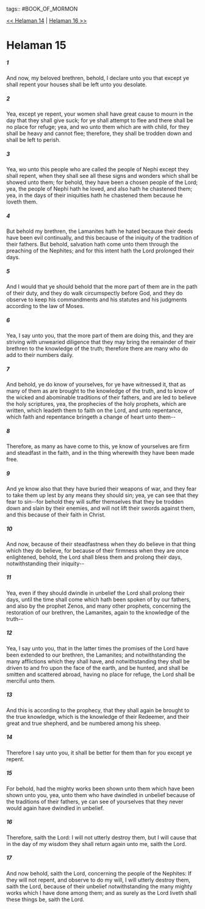 tags:: #BOOK_OF_MORMON

[<< Helaman 14](BOOK_OF_MORMON/10_Helaman/Helaman_14.md) | [Helaman 16 >>](BOOK_OF_MORMON/10_Helaman/Helaman_16.md)

# Helaman 15

##### 1

And now, my beloved brethren, behold, I declare unto you that except ye shall repent your houses shall be left unto you desolate.

##### 2

Yea, except ye repent, your women shall have great cause to mourn in the day that they shall give suck; for ye shall attempt to flee and there shall be no place for refuge; yea, and wo unto them which are with child, for they shall be heavy and cannot flee; therefore, they shall be trodden down and shall be left to perish.

##### 3

Yea, wo unto this people who are called the people of Nephi except they shall repent, when they shall see all these signs and wonders which shall be showed unto them; for behold, they have been a chosen people of the Lord; yea, the people of Nephi hath he loved, and also hath he chastened them; yea, in the days of their iniquities hath he chastened them because he loveth them.

##### 4

But behold my brethren, the Lamanites hath he hated because their deeds have been evil continually, and this because of the iniquity of the tradition of their fathers. But behold, salvation hath come unto them through the preaching of the Nephites; and for this intent hath the Lord prolonged their days.

##### 5

And I would that ye should behold that the more part of them are in the path of their duty, and they do walk circumspectly before God, and they do observe to keep his commandments and his statutes and his judgments according to the law of Moses.

##### 6

Yea, I say unto you, that the more part of them are doing this, and they are striving with unwearied diligence that they may bring the remainder of their brethren to the knowledge of the truth; therefore there are many who do add to their numbers daily.

##### 7

And behold, ye do know of yourselves, for ye have witnessed it, that as many of them as are brought to the knowledge of the truth, and to know of the wicked and abominable traditions of their fathers, and are led to believe the holy scriptures, yea, the prophecies of the holy prophets, which are written, which leadeth them to faith on the Lord, and unto repentance, which faith and repentance bringeth a change of heart unto them--

##### 8

Therefore, as many as have come to this, ye know of yourselves are firm and steadfast in the faith, and in the thing wherewith they have been made free.

##### 9

And ye know also that they have buried their weapons of war, and they fear to take them up lest by any means they should sin; yea, ye can see that they fear to sin--for behold they will suffer themselves that they be trodden down and slain by their enemies, and will not lift their swords against them, and this because of their faith in Christ.

##### 10

And now, because of their steadfastness when they do believe in that thing which they do believe, for because of their firmness when they are once enlightened, behold, the Lord shall bless them and prolong their days, notwithstanding their iniquity--

##### 11

Yea, even if they should dwindle in unbelief the Lord shall prolong their days, until the time shall come which hath been spoken of by our fathers, and also by the prophet Zenos, and many other prophets, concerning the restoration of our brethren, the Lamanites, again to the knowledge of the truth--

##### 12

Yea, I say unto you, that in the latter times the promises of the Lord have been extended to our brethren, the Lamanites; and notwithstanding the many afflictions which they shall have, and notwithstanding they shall be driven to and fro upon the face of the earth, and be hunted, and shall be smitten and scattered abroad, having no place for refuge, the Lord shall be merciful unto them.

##### 13

And this is according to the prophecy, that they shall again be brought to the true knowledge, which is the knowledge of their Redeemer, and their great and true shepherd, and be numbered among his sheep.

##### 14

Therefore I say unto you, it shall be better for them than for you except ye repent.

##### 15

For behold, had the mighty works been shown unto them which have been shown unto you, yea, unto them who have dwindled in unbelief because of the traditions of their fathers, ye can see of yourselves that they never would again have dwindled in unbelief.

##### 16

Therefore, saith the Lord: I will not utterly destroy them, but I will cause that in the day of my wisdom they shall return again unto me, saith the Lord.

##### 17

And now behold, saith the Lord, concerning the people of the Nephites: If they will not repent, and observe to do my will, I will utterly destroy them, saith the Lord, because of their unbelief notwithstanding the many mighty works which I have done among them; and as surely as the Lord liveth shall these things be, saith the Lord.
